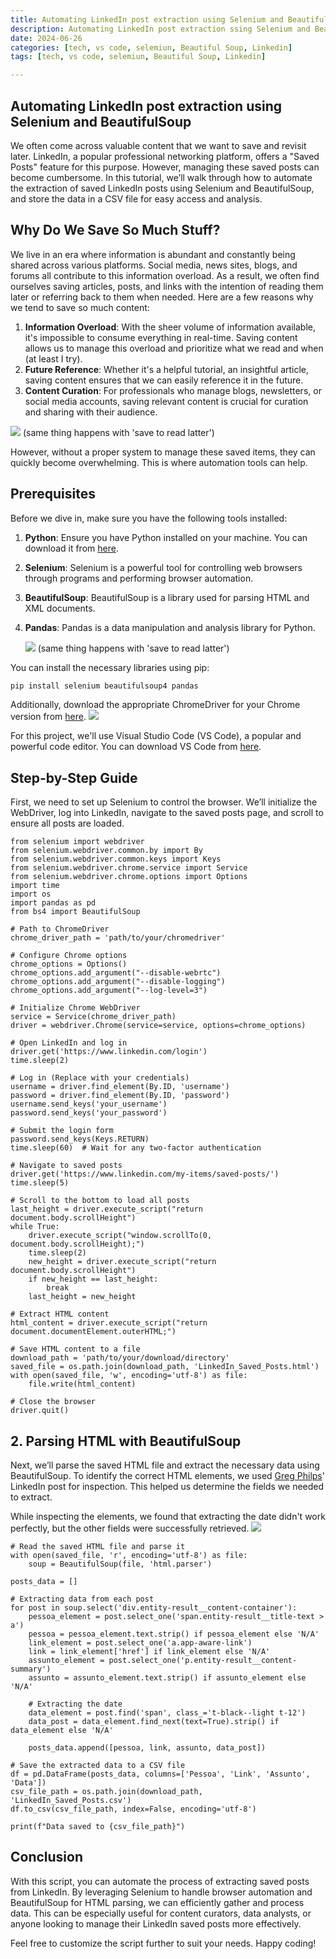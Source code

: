 ```yaml
---
title: Automating LinkedIn post extraction using Selenium and BeautifulSoup
description: Automating LinkedIn post extraction ssing Selenium and BeautifulSoup
date: 2024-06-26
categories: [tech, vs code, selemiun, Beautiful Soup, Linkedin]
tags: [tech, vs code, selemiun, Beautiful Soup, Linkedin]

---
```


## Automating LinkedIn post extraction using Selenium and BeautifulSoup

We often come across valuable content that we want to save and revisit later. LinkedIn, a popular professional networking platform, offers a "Saved Posts" feature for this purpose. However, managing these saved posts can become cumbersome. In this tutorial, we’ll walk through how to automate the extraction of saved LinkedIn posts using Selenium and BeautifulSoup, and store the data in a CSV file for easy access and analysis.

## Why Do We Save So Much Stuff?

We live in an era where information is abundant and constantly being shared across various platforms. Social media, news sites, blogs, and forums all contribute to this information overload. As a result, we often find ourselves saving articles, posts, and links with the intention of reading them later or referring back to them when needed. Here are a few reasons why we tend to save so much content:

1. **Information Overload**: With the sheer volume of information available, it's impossible to consume everything in real-time. Saving content allows us to manage this overload and prioritize what we read and when (at least I try).
3. **Future Reference**: Whether it's a helpful tutorial, an insightful article, saving content ensures that we can easily reference it in the future.
4. **Content Curation**: For professionals who manage blogs, newsletters, or social media accounts, saving relevant content is crucial for curation and sharing with their audience.

![](https://i.imgflip.com/5w6kg5.jpg)
(same thing happens with 'save to read latter')

However, without a proper system to manage these saved items, they can quickly become overwhelming. This is where automation tools can help.

## Prerequisites

Before we dive in, make sure you have the following tools installed:

1. **Python**: Ensure you have Python installed on your machine. You can download it from [here](https://www.python.org/downloads/).
2. **Selenium**: Selenium is a powerful tool for controlling web browsers through programs and performing browser automation.
3. **BeautifulSoup**: BeautifulSoup is a library used for parsing HTML and XML documents.
4. **Pandas**: Pandas is a data manipulation and analysis library for Python.

   ![](https://i.imgflip.com/5w6kg5.jpg)
(same thing happens with 'save to read latter')

You can install the necessary libraries using pip:

```sh
pip install selenium beautifulsoup4 pandas

```
Additionally, download the appropriate ChromeDriver for your Chrome version from [here](https://googlechromelabs.github.io/chrome-for-testing/#stable).
![](https://i.imgur.com/0JJKMSr.png)


For this project, we'll use Visual Studio Code (VS Code), a popular and powerful code editor. You can download VS Code from [here](https://code.visualstudio.com/docs/?dv=win64user).

## Step-by-Step Guide
First, we need to set up Selenium to control the browser. We’ll initialize the WebDriver, log into LinkedIn, navigate to the saved posts page, and scroll to ensure all posts are loaded.



```
from selenium import webdriver
from selenium.webdriver.common.by import By
from selenium.webdriver.common.keys import Keys
from selenium.webdriver.chrome.service import Service
from selenium.webdriver.chrome.options import Options
import time
import os
import pandas as pd
from bs4 import BeautifulSoup

# Path to ChromeDriver
chrome_driver_path = 'path/to/your/chromedriver'

# Configure Chrome options
chrome_options = Options()
chrome_options.add_argument("--disable-webrtc")
chrome_options.add_argument("--disable-logging")
chrome_options.add_argument("--log-level=3")

# Initialize Chrome WebDriver
service = Service(chrome_driver_path)
driver = webdriver.Chrome(service=service, options=chrome_options)

# Open LinkedIn and log in
driver.get('https://www.linkedin.com/login')
time.sleep(2)

# Log in (Replace with your credentials)
username = driver.find_element(By.ID, 'username')
password = driver.find_element(By.ID, 'password')
username.send_keys('your_username')
password.send_keys('your_password')

# Submit the login form
password.send_keys(Keys.RETURN)
time.sleep(60)  # Wait for any two-factor authentication

# Navigate to saved posts
driver.get('https://www.linkedin.com/my-items/saved-posts/')
time.sleep(5)

# Scroll to the bottom to load all posts
last_height = driver.execute_script("return document.body.scrollHeight")
while True:
    driver.execute_script("window.scrollTo(0, document.body.scrollHeight);")
    time.sleep(2)
    new_height = driver.execute_script("return document.body.scrollHeight")
    if new_height == last_height:
        break
    last_height = new_height

# Extract HTML content
html_content = driver.execute_script("return document.documentElement.outerHTML;")

# Save HTML content to a file
download_path = 'path/to/your/download/directory'
saved_file = os.path.join(download_path, 'LinkedIn_Saved_Posts.html')
with open(saved_file, 'w', encoding='utf-8') as file:
    file.write(html_content)

# Close the browser
driver.quit()

```

## 2. Parsing HTML with BeautifulSoup

Next, we’ll parse the saved HTML file and extract the necessary data using BeautifulSoup. To identify the correct HTML elements, we used [Greg Philps](https://www.linkedin.com/feed/update/urn:li:activity:7211666232737964032/)'  LinkedIn post for inspection. This helped us determine the fields we needed to extract.

While inspecting the elements, we found that extracting the date didn't work perfectly, but the other fields were successfully retrieved.
![](https://i.imgur.com/9evL7IF.png)

```
# Read the saved HTML file and parse it
with open(saved_file, 'r', encoding='utf-8') as file:
    soup = BeautifulSoup(file, 'html.parser')

posts_data = []

# Extracting data from each post
for post in soup.select('div.entity-result__content-container'):
    pessoa_element = post.select_one('span.entity-result__title-text > a')
    pessoa = pessoa_element.text.strip() if pessoa_element else 'N/A'
    link_element = post.select_one('a.app-aware-link')
    link = link_element['href'] if link_element else 'N/A'
    assunto_element = post.select_one('p.entity-result__content-summary')
    assunto = assunto_element.text.strip() if assunto_element else 'N/A'
    
    # Extracting the date
    data_element = post.find('span', class_='t-black--light t-12')
    data_post = data_element.find_next(text=True).strip() if data_element else 'N/A'

    posts_data.append([pessoa, link, assunto, data_post])

# Save the extracted data to a CSV file
df = pd.DataFrame(posts_data, columns=['Pessoa', 'Link', 'Assunto', 'Data'])
csv_file_path = os.path.join(download_path, 'LinkedIn_Saved_Posts.csv')
df.to_csv(csv_file_path, index=False, encoding='utf-8')

print(f"Data saved to {csv_file_path}")
```

## Conclusion
With this script, you can automate the process of extracting saved posts from LinkedIn. By leveraging Selenium to handle browser automation and BeautifulSoup for HTML parsing, we can efficiently gather and process data. This can be especially useful for content curators, data analysts, or anyone looking to manage their LinkedIn saved posts more effectively.

Feel free to customize the script further to suit your needs. 
Happy coding!
